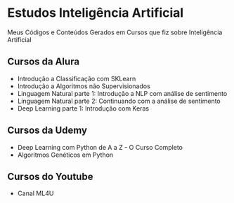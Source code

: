 # Estudos Inteligência Artificial
Meus Códigos e Conteúdos Gerados em Cursos que fiz sobre Inteligência Artificial

## Cursos da Alura
- Introdução a Classificação com SKLearn
- Introdução a Algoritmos não Supervisionados
- Linguagem Natural parte 1: Introdução a NLP com análise de sentimento
- Linguagem Natural parte 2: Continuando com a análise de sentimento
- Deep Learning parte 1: Introdução com Keras

## Cursos da Udemy
- Deep Learning com Python de A a Z - O Curso Completo
- Algoritmos Genéticos em Python

## Cursos do Youtube
- Canal ML4U